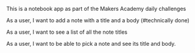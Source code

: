 This is a notebook app as part of the Makers Academy daily challenges

As a user,
I want to add a note with a title and a body (#technically done)

As a user,
I want to see a list of all the note titles

As a user,
I want to be able to pick a note and see its title and body.

<!-- @students = [] # an empty array accessible to all methods

def print_menu
  puts "1. Input the students"
  puts "2. Show the students"
  puts "3. Save the list to students.csv"
  puts "4. Load the list from students.csv"
  puts "9. Exit" # 9 because we'll be adding more items
end

def interactive_menu
  loop do
    print_menu
    process(STDIN.gets.chomp)
  end
end

def process(selection)
  case selection
  when "1"
    input_students
  when "2"
    show_students
  when "9"
    exit # this will cause the program to terminate
  when "3"
    save_students
  when "4"
    load_students
  else
    puts "I don't know what you meant, try again"
  end
end

def input_students
  puts "Please enter the names of the students"
  puts "To finish, just hit return twice"
  # get the first name
  name = STDIN.gets.chomp
  # while the name is not empty, repeat this code
  while !name.empty? do
    # add the student hash to the array
    @students << {name: name, cohort: :november}
    puts "Now we have #{@students.count} students"
    # get another name from the user
    name = STDIN.gets.chomp
  end
end

def show_students
  print_header
  print_student_list
  print_footer
end

def print_header
  puts "The students of Villains Academy"
  puts "-------------"
end

def print_student_list
  @students.each do |student|
    puts "#{student[:name]} (#{student[:cohort]} cohort)"
  end
end

def print_footer
  puts "Overall, we have #{@students.count} great students"
end

def save_students
  # open the file for writing
  file = File.open("students.csv", "w")
  # iterate over the array of students
  @students.each do |student|
    student_data = [student[:name], student[:cohort]]
    csv_line = student_data.join(",")
    file.puts csv_line
  end
  file.close
end

def load_students(filename = "students.csv")
  file = File.open(filename, "r")
  file.readlines.each do |line|
  name, cohort = line.chomp.split(',')
    @students << {name: name, cohort: cohort.to_sym}
  end
  file.close
end

def try_load_students
  filename = ARGV.first# first argument from the command line
  return if filename.nil? # get out of the method if it isn't given
  if File.exists?(filename) # if it exists
    load_students(filename)
     puts "Loaded #{@students.count} from #{filename}"
  else # if it doesn't exist
    puts "Sorry, #{filename} doesn't exist."
    exit # quit the program
  end
end

try_load_students
interactive_menu -->
